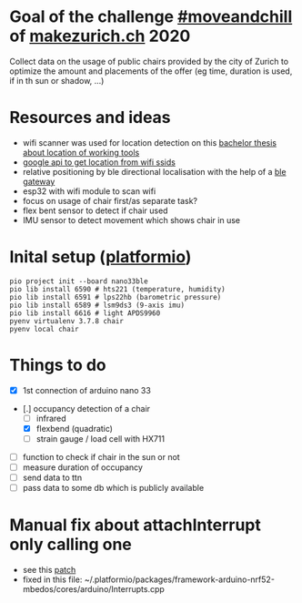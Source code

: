 # Goal of the challenge [#moveandchill](https://makezurich.ch/start/2/) of [makezurich.ch](https://makezurich.ch) 2020
Collect data on the usage of public chairs provided by the city of Zurich to optimize the amount and placements of the offer (eg time, duration is used, if in th sun or shadow, ...)

# Resources and ideas
- wifi scanner was used for location detection on this [bachelor thesis about location of working tools](https://www.fhnw.ch/plattformen/bachelor20/IMVS29/index.html)
- [google api to get location from wifi ssids](https://developers.google.com/maps/documentation/geolocation/overview#wifi_access_point_object)
- relative positioning by ble directional localisation with the help of a [ble gateway](https://thingoo.en.alibaba.com/product/62091463696-233065917/ble_5_1_asset_tracking_bluetooth_gateway_for_AOA_AOE_directional_location.html)
- esp32 with wifi module to scan wifi
- focus on usage of chair first/as separate task?
- flex bent sensor to detect if chair used
- IMU sensor to detect movement which shows chair in use


# Inital setup ([platformio](https://docs.platformio.org/en/latest/core/quickstart.html))
```
pio project init --board nano33ble
pio lib install 6590 # hts221 (temperature, humidity) 
pio lib install 6591 # lps22hb (barometric pressure)
pio lib install 6589 # lsm9ds3 (9-axis imu)
pio lib install 6616 # light APDS9960
pyenv virtualenv 3.7.8 chair
pyenv local chair
```

# Things to do
- [X] 1st connection of arduino nano 33
- [.] occupancy detection of a chair
  - [ ] infrared
  - [X] flexbend (quadratic)
  - [ ] strain gauge / load cell with HX711
- [ ] function to check if chair in the sun or not
- [ ] measure duration of occupancy
- [ ] send data to ttn
- [ ] pass data to some db which is publicly available

# Manual fix about attachInterrupt only calling one
- see this [patch](https://github.com/arduino/ArduinoCore-nRF528x-mbedos/pull/69/commits/af5d3d43ae435e392a985e1b7b18491b74b33a5b)
- fixed in this file: ~/.platformio/packages/framework-arduino-nrf52-mbedos/cores/arduino/Interrupts.cpp
